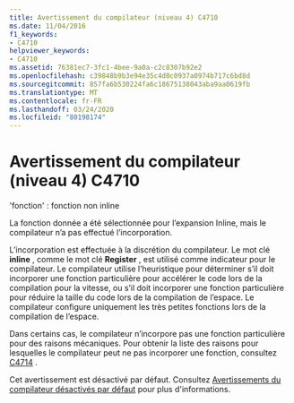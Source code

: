 ```yaml
---
title: Avertissement du compilateur (niveau 4) C4710
ms.date: 11/04/2016
f1_keywords:
- C4710
helpviewer_keywords:
- C4710
ms.assetid: 76381ec7-3fc1-4bee-9a0a-c2c8307b92e2
ms.openlocfilehash: c39848b9b3e94e35c4d0c0937a0974b717c6bd8d
ms.sourcegitcommit: 857fa6b530224fa6c18675138043aba9aa0619fb
ms.translationtype: MT
ms.contentlocale: fr-FR
ms.lasthandoff: 03/24/2020
ms.locfileid: "80198174"
---
```

# <a name="compiler-warning-level-4-c4710"></a>Avertissement du compilateur (niveau 4) C4710

'fonction' : fonction non inline

La fonction donnée a été sélectionnée pour l’expansion Inline, mais le compilateur n’a pas effectué l’incorporation.

L’incorporation est effectuée à la discrétion du compilateur. Le mot clé **inline** , comme le mot clé **Register** , est utilisé comme indicateur pour le compilateur. Le compilateur utilise l’heuristique pour déterminer s’il doit incorporer une fonction particulière pour accélérer le code lors de la compilation pour la vitesse, ou s’il doit incorporer une fonction particulière pour réduire la taille du code lors de la compilation de l’espace. Le compilateur configure uniquement les très petites fonctions lors de la compilation de l’espace.

Dans certains cas, le compilateur n’incorpore pas une fonction particulière pour des raisons mécaniques. Pour obtenir la liste des raisons pour lesquelles le compilateur peut ne pas incorporer une fonction, consultez [C4714](../../error-messages/compiler-warnings/compiler-warning-level-4-c4714.md) .

Cet avertissement est désactivé par défaut. Consultez [Avertissements du compilateur désactivés par défaut](../../preprocessor/compiler-warnings-that-are-off-by-default.md) pour plus d'informations.
